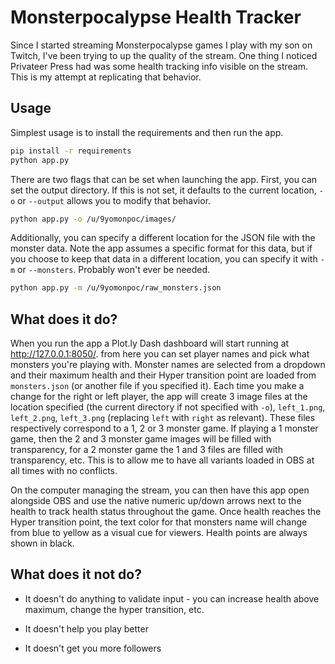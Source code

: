 # Monsterpocalypse Health Tracker

Since I started streaming Monsterpocalypse games I play with my son on Twitch, I've been trying to 
up the quality of the stream. One thing I noticed Privateer Press had was some health tracking info
visible on the stream. This is my attempt at replicating that behavior.

## Usage

Simplest usage is to install the requirements and then run the app.

```bash
pip install -r requirements
python app.py
```

There are two flags that can be set when launching the app. First, you can set the output directory.
If this is not set, it defaults to the current location, `-o` or `--output` allows you to modify 
that behavior.

```bash
python app.py -o /u/9yomonpoc/images/
```

Additionally, you can specify a different location for the JSON file with the monster data. Note
the app assumes a specific format for this data, but if you choose to keep that data in a different
location, you can specify it with `-m` or `--monsters`. Probably won't ever be needed.

```bash
python app.py -m /u/9yomonpoc/raw_monsters.json
```

## What does it do?

When you run the app a Plot.ly Dash dashboard will start running at http://127.0.0.1:8050/. 
from here you can set player names and pick what monsters you're playing with. Monster names are
selected from a dropdown and their maximum health and their Hyper transition point are loaded from
`monsters.json` (or another file if you specified it). Each time you make a change for the right 
or left player, the app will create 3 image files at the location specified (the current directory
if not specified with `-o`), `left_1.png`, `left_2.png`, `left_3.png` (replacing `left` with `right`
as relevant). These files respectively correspond to a 1, 2 or 3 monster game. If playing a 1 
monster game, then the 2 and 3 monster game images will be filled with transparency, for a 2 monster 
game the 1 and 3 files are filled with transparency, etc. This is to allow me to have all variants
loaded in OBS at all times with no conflicts.

On the computer managing the stream, you can then have this app open alongside OBS and use the native
numeric up/down arrows next to the health to track health status throughout the game. Once health
reaches the Hyper transition point, the text color for that monsters name will change from blue to
yellow as a visual cue for viewers. Health points are always shown in black.

## What does it not do?

* It doesn't do anything to validate input - you can increase health above maximum, change the 
hyper transition, etc.

* It doesn't help you play better

* It doesn't get you more followers 
